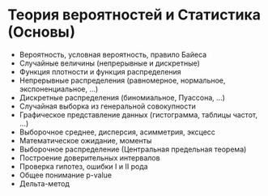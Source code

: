 # Теория вероятностей и Статистика (Основы)
- Вероятность, условная вероятность, правило Байеса
- Случайные величины (непрерывные и дискретные)
- Функция плотности и функция распределения
- Непрерывные распределения (равномерное, нормальное, экспоненциальное, ...)
- Дискретные распределения (биномиальное, Пуассона, ...)
- Случайная выборка из генеральной совокупности
- Графическое представление данных (гистограмма, таблицы частот, ...)
- Выборочное среднее, дисперсия, асимметрия, эксцесс
- Математическое ожидание, моменты
- Выборочное распределение (Центральная предельная теорема)
- Построение доверительных интервалов
- Проверка гипотез, ошибки I и II рода
- Общее понимание p-value
- Дельта-метод
